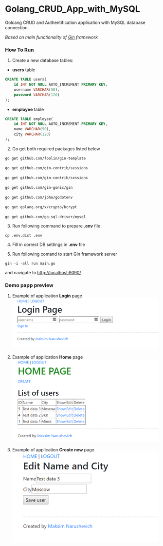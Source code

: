 # Golang_CRUD_App_with_MySQL
Golcang CRUD and Authentification application with MySQL database connection.

*Based on main functionality of [Gin](https://gin-gonic.com/) framework*

### How To Run

1) Create a new database tables:
- **users** table

```sql
CREATE TABLE users(
    id INT NOT NULL AUTO_INCREMENT PRIMARY KEY,
    username VARCHAR(50),
    password VARCHAR(120)
);
```

- **employee** table

```sql
CREATE TABLE employee(
    id INT NOT NULL AUTO_INCREMENT PRIMARY KEY,
    name VARCHAR(50),
    city VARCHAR(120)
);
```

2) Go get both required packages listed below

```
go get github.com/foolin/gin-template

go get github.com/gin-contrib/sessions

go get github.com/gin-contrib/sessions

go get github.com/gin-gonic/gin

go get github.com/joho/godotenv

go get golang.org/x/crypto/bcrypt

go get github.com/go-sql-driver/mysql
```

3) Run following command to prepare **.env** file

```
cp .env.dist .env
```
4) Fill in correct DB settings in **.env** file

4) Run following comand to start Gin framework server
```
gin -i -all run main.go

```
and navigate to [http://localhost:9090/](http://localhost:9090/)


### Demo papp preview

1) Example of application **Login** page
![Mockup for feature A](https://github.com/Maksim1990/Golang_CRUD_App_with_MySQL/blob/master/github/1.PNG?raw=true)

1) Example of application **Home** page
![Mockup for feature A](https://github.com/Maksim1990/Golang_CRUD_App_with_MySQL/blob/master/github/2.PNG?raw=true)

1) Example of application **Create new** page
![Mockup for feature A](https://github.com/Maksim1990/Golang_CRUD_App_with_MySQL/blob/master/github/3.PNG?raw=true)
